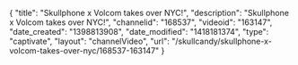 {
    "title": "Skullphone x Volcom takes over NYC!",
    "description": "Skullphone x Volcom takes over NYC!",
    "channelid": "168537",
    "videoid": "163147",
    "date_created": "1398813908",
    "date_modified": "1418181374",
    "type": "captivate",
    "layout": "channelVideo",
    "url": "\/skullcandy\/skullphone-x-volcom-takes-over-nyc\/168537-163147"
}